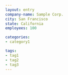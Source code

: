 ```yaml
---
layout: entry
company-name: Sample Corp.
city: San Francisco
state: California
employees: 100

categories:
- category1

tags: 
- tag1
- tag2
- tag3
---
```

